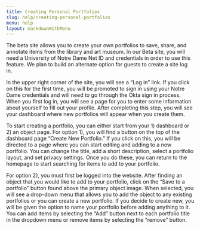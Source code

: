 ```yaml
---
title: Creating Personal Portfolios
slug: help/creating-personal-portfolios
menu: help
layout: markdownWithMenu
---
```


The beta site allows you to create your own portfolios to save, share, and annotate items from the library and art museum. In our Beta site, you will need a University of Notre Dame Net ID and credentials in order to use this feature. We plan to build an alternate option for guests to create a site log in.

In the upper right corner of the site, you will see a “Log in” link. If you click on this for the first time, you will be promoted to sign in using your Notre Dame credentials and will need to go through the Okta sign in process. When you first log in, you will see a page for you to enter some information about yourself to fill out your profile. After completing this step, you will see your dashboard where new portfolios will appear when you create them.

To start creating a portfolio, you can either start from your 1) dashboard or 2) an object page. For option 1), you will find a button on the top of the dashboard page “Create New Portfolio.” If you click on this, you will be directed to a page where you can start editing and adding to a new portfolio. You can change the title, add a short description, select a portfolio layout, and set privacy settings. Once you do these, you can return to the homepage to start searching for items to add to your portfolio.

For option 2), you must first be logged into the website. After finding an object that you would like to add to your portfolio, click on the “Save to a portfolio” button found above the primary object image. When selected, you will see a drop-down menu that allows you to add the object to any existing portfolios or you can create a new portfolio. If you decide to create new, you will be given the option to name your portfolio before adding anything to it. You can add items by selecting the “Add” button next to each portfolio title in the dropdown menu or remove items by selecting the “remove” button.
